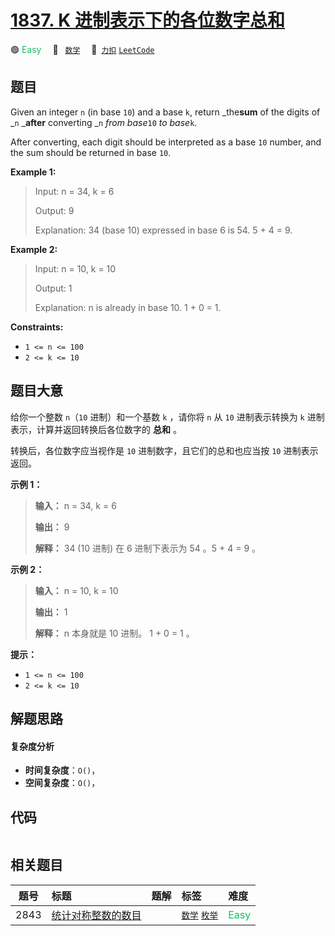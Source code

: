 # [1837. K 进制表示下的各位数字总和](https://2xiao.github.io/leetcode-js/problem/1837.html)

🟢 <font color=#15bd66>Easy</font>&emsp; 🔖&ensp; [`数学`](/tag/math.md)&emsp; 🔗&ensp;[`力扣`](https://leetcode.cn/problems/sum-of-digits-in-base-k) [`LeetCode`](https://leetcode.com/problems/sum-of-digits-in-base-k)

## 题目

Given an integer `n` (in base `10`) and a base `k`, return _the**sum** of the
digits of _`n` _**after** converting _`n` _from base_`10` _to base_`k`.

After converting, each digit should be interpreted as a base `10` number, and
the sum should be returned in base `10`.



**Example 1:**

> Input: n = 34, k = 6
> 
> Output: 9
> 
> Explanation: 34 (base 10) expressed in base 6 is 54. 5 + 4 = 9.

**Example 2:**

> Input: n = 10, k = 10
> 
> Output: 1
> 
> Explanation: n is already in base 10. 1 + 0 = 1.

**Constraints:**

  * `1 <= n <= 100`
  * `2 <= k <= 10`


## 题目大意

给你一个整数 `n`（`10` 进制）和一个基数 `k` ，请你将 `n` 从 `10` 进制表示转换为 `k` 进制表示，计算并返回转换后各位数字的
**总和** 。

转换后，各位数字应当视作是 `10` 进制数字，且它们的总和也应当按 `10` 进制表示返回。

**示例 1：**

> 
> 
> 
> 
> 
> **输入：** n = 34, k = 6
> 
> **输出：** 9
> 
> **解释：** 34 (10 进制) 在 6 进制下表示为 54 。5 + 4 = 9 。
> 
> 

**示例 2：**

> 
> 
> 
> 
> 
> **输入：** n = 10, k = 10
> 
> **输出：** 1
> 
> **解释：** n 本身就是 10 进制。 1 + 0 = 1 。
> 
> 

**提示：**

  * `1 <= n <= 100`
  * `2 <= k <= 10`


## 解题思路

#### 复杂度分析

- **时间复杂度**：`O()`，
- **空间复杂度**：`O()`，

## 代码

```javascript

```

## 相关题目

<!-- prettier-ignore -->
| 题号 | 标题 | 题解 | 标签 | 难度 |
| :------: | :------ | :------: | :------ | :------ |
| 2843 | [统计对称整数的数目](https://leetcode.com/problems/count-symmetric-integers) |  |  [`数学`](/tag/math.md) [`枚举`](/tag/enumeration.md) | <font color=#15bd66>Easy</font> |
